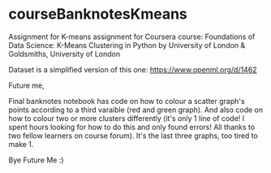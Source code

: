# courseBanknotesKmeans
Assignment for K-means assignment for Coursera course: Foundations of Data Science: K-Means Clustering in Python by University of London &amp; Goldsmiths, University of London

Dataset is a simplified version of this one: https://www.openml.org/d/1462


Future me,

Final banknotes notebook has code on how to colour a scatter graph's points according to a third varaible (red and green graph). 
And also code on how to colour two or more clusters differently (it's only 1 line of code! I spent hours looking for how to do this and only found errors! All thanks to two fellow learners on course forum). It's the last three graphs, too tired to make 1. 

Bye Future Me :)
